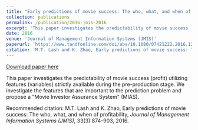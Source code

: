 ```yaml
---
title: "Early predictions of movie success: The who, what, and when of profitability"
collection: publications
permalink: /publication/2016-jmis-2016
excerpt: 'This paper investigates the predictability of movie success (profit) utilizing features (variables) strictly available during the pre-production stage. We investigate the features that are important to the prediction problem and propose a &quot;Movie Investor Assurance System&quot; (MIAS).'
date: 2016
venue: 'Journal of Management Information Systems (JMIS)'
paperurl: 'https://www.tandfonline.com/doi/abs/10.1080/07421222.2016.1243969'
citation: 'M.T. Lash and K. Zhao, Early predictions of movie success: The who, what, and when of profitability, <i>Journal of Management Information Systems (JMIS)</i>, 33(3):874-903, 2016.'
---
```


<a href='https://www.tandfonline.com/doi/abs/10.1080/07421222.2016.1243969'>Download paper here</a>

This paper investigates the predictability of movie success (profit) utilizing features (variables) strictly available during the pre-production stage. We investigate the features that are important to the prediction problem and propose a &quot;Movie Investor Assurance System&quot; (MIAS).

Recommended citation: M.T. Lash and K. Zhao, Early predictions of movie success: The who, what, and when of profitability, <i>Journal of Management Information Systems (JMIS)</i>, 33(3):874-903, 2016.